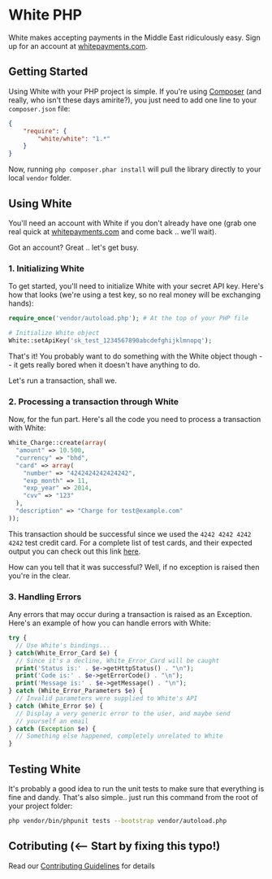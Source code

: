 # White PHP

White makes accepting payments in the Middle East ridiculously easy. Sign up for an account at [whitepayments.com](http://whitepayments.com).

## Getting Started

Using White with your PHP project is simple. If you're using [Composer](https://getcomposer.org) (and really, who isn't these days amirite?), you just need to add one line to your `composer.json` file:

```json
{
    "require": {
        "white/white": "1.*"
    }
}
```

Now, running `php composer.phar install` will pull the library directly to your local `vendor` folder.

## Using White

You'll need an account with White if you don't already have one (grab one real quick at [whitepayments.com](http://whitepayments.com) and come back .. we'll wait).

Got an account? Great .. let's get busy.

### 1. Initializing White

To get started, you'll need to initialize White with your secret API key. Here's how that looks (we're using a test key, so no real money will be exchanging hands):

```php
require_once('vendor/autoload.php'); # At the top of your PHP file

# Initialize White object
White::setApiKey('sk_test_1234567890abcdefghijklmnopq');
```

That's it! You probably want to do something with the White object though -- it gets really bored when it doesn't have anything to do. 

Let's run a transaction, shall we.

### 2. Processing a transaction through White

Now, for the fun part. Here's all the code you need to process a transaction with White:

```php
White_Charge::create(array(
  "amount" => 10.500,
  "currency" => "bhd",
  "card" => array(
    "number" => "4242424242424242",
    "exp_month" => 11,
    "exp_year" => 2014,
    "cvv" => "123"
  ),
  "description" => "Charge for test@example.com"
));
```

This transaction should be successful since we used the `4242 4242 4242 4242` test credit card. For a complete list of test cards, and their expected output you can check out this link [here](https://whitepayments.com/docs/).

How can you tell that it was successful? Well, if no exception is raised then you're in the clear.

### 3. Handling Errors

Any errors that may occur during a transaction is raised as an Exception. Here's an example of how you can handle errors with White:

```php
try {
  // Use White's bindings...
} catch(White_Error_Card $e) {
  // Since it's a decline, White_Error_Card will be caught
  print('Status is:' . $e->getHttpStatus() . "\n");
  print('Code is:' . $e->getErrorCode() . "\n");
  print('Message is:' . $e->getMessage() . "\n");
} catch (White_Error_Parameters $e) {
  // Invalid parameters were supplied to White's API
} catch (White_Error $e) {
  // Display a very generic error to the user, and maybe send
  // yourself an email
} catch (Exception $e) {
  // Something else happened, completely unrelated to White
}
```

## Testing White

It's probably a good idea to run the unit tests to make sure that everything is fine and dandy. That's also simple.. just run this command from the root of your project folder:

```bash
php vendor/bin/phpunit tests --bootstrap vendor/autoload.php
```

## Cotributing (<-- Start by fixing this typo!)

Read our [Contributing Guidelines](CONTRIBUTING.md) for details